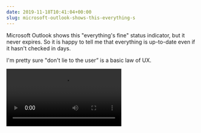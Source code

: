 ```yaml
---
date: 2019-11-18T10:41:04+00:00
slug: microsoft-outlook-shows-this-everything-s
---
```

Microsoft Outlook shows this "everything's fine" status indicator, but it never expires. So it is happy to tell me that everything is up-to-date even if it hasn't checked in days.

I'm pretty sure "don't lie to the user” is a basic law of UX.

![](https://hans.gerwitz.com/media/2019-11/18-104103-image._84b8.mov)
